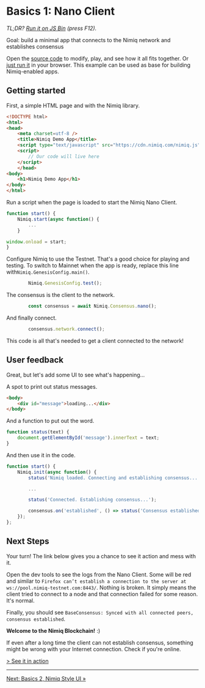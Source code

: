 # Basics 1: Nano Client

_TL;DR? [Run it on JS Bin](https://jsbin.com/babucur/edit) (press F12)._

Goal: build a minimal app that connects to the Nimiq network and establishes consensus

Open the [source code](https://jsbin.com/babucur/edit) to modify, play, and see how it all fits together.
Or [just run it](../demo/basic-client.html) in your browser.
This example can be used as base for building Nimiq-enabled apps.

## Getting started

First, a simple HTML page and with the Nimiq library.

```HTML
<!DOCTYPE html>
<html>
<head>
    <meta charset=utf-8 />
    <title>Nimiq Demo App</title>
    <script type="text/javascript" src="https://cdn.nimiq.com/nimiq.js"></script>
    <script>
        // Our code will live here
    </script>
    </head>
<body>
    <h1>Nimiq Demo App</h1>
</body>
</html>
```

Run a script when the page is loaded to start the Nimiq Nano Client.

```js
function start() {
    Nimiq.start(async function() {
        ...
    }

window.onload = start;
}
```

Configure Nimiq to use the Testnet.
That's a good choice for playing and testing.
To switch to Mainnet when the app is ready, replace this line with`Nimiq.GenesisConfig.main()`.

```js
        Nimiq.GenesisConfig.test();
```

The consensus is the client to the network.

```js
        const consensus = await Nimiq.Consensus.nano();
```

And finally connect.

```js
        consensus.network.connect();
```

This code is all that's needed to get a client connected to the network!

## User feedback

Great, but let's add some UI to see what's happening&hellip;

A spot to print out status messages.

```html
<body>
    <div id="message">loading...</div>
</body>
```

And a function to put out the word.

```js
function status(text) {
    document.getElementById('message').innerText = text;
}
```

And then use it in the code.

```js
function start() {
    Nimiq.init(async function() {
        status('Nimiq loaded. Connecting and establishing consensus...');

        ...

        status('Connected. Establishing consensus...');

        consensus.on('established', () => status('Consensus established'));
    });
};
```

## Next Steps
Your turn! The link below gives you a chance to see it action and mess with it.

Open the dev tools to see the logs from the Nano Client.
Some will be red and similar to
`Firefox can’t establish a connection to the server at ws://pool.nimiq-testnet.com:8443/`.
Nothing is broken.
It simply means the client tried to connect to a node and that connection failed for some reason.
It's normal.

Finally, you should see
`BaseConsensus: Synced with all connected peers, consensus established`.

**Welcome to the Nimiq Blockchain!** :)

If even after a long time the client can not establish consensus, something might be wrong with your Internet connection.
Check if you're online.

[> See it in action](https://jsbin.com/babucur/edit)

---

[Next: Basics 2, Nimiq Style UI &raquo;](tutorial-basics-3-tx)
